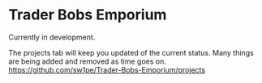 # Trader Bobs Emporium
Currently in development.

The projects tab will keep you updated of the current status.
Many things are being added and removed as time goes on.
https://github.com/sw1pe/Trader-Bobs-Emporium/projects
